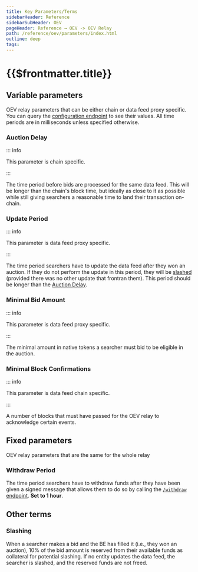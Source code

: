 ```yaml
---
title: Key Parameters/Terms
sidebarHeader: Reference
sidebarSubHeader: OEV
pageHeader: Reference → OEV -> OEV Relay
path: /reference/oev/parameters/index.html
outline: deep
tags:
---
```


<PageHeader/>

<SearchHighlight/>

# {{$frontmatter.title}}

## Variable parameters

OEV relay parameters that can be either chain or data feed proxy specific. You
can query the [configuration endpoint](../api/#configuration) to see their
values. All time periods are in milliseconds unless specified otherwise.

### Auction Delay

::: info

This parameter is chain specific.

:::

The time period before bids are processed for the same data feed. This will be
longer than the chain's block time, but ideally as close to it as possible while
still giving searchers a reasonable time to land their transaction on-chain.

### Update Period

::: info

This parameter is data feed proxy specific.

:::

The time period searchers have to update the data feed after they won an
auction. If they do not perform the update in this period, they will be
[slashed](#slashing) (provided there was no other update that frontran them).
This period should be longer than the [Auction Delay](#auction-delay).

### Minimal Bid Amount

::: info

This parameter is data feed proxy specific.

:::

The minimal amount in native tokens a searcher must bid to be eligible in the
auction.

### Minimal Block Confirmations

::: info

This parameter is data feed chain specific.

:::

A number of blocks that must have passed for the OEV relay to acknowledge
certain events.

<!-- Commented out as it's currently not available via the /configuration endpoint -->
<!-- ### Bid Collateral

::: info

This parameter is data feed proxy specific.

:::

The percentage of USDC collateral relative to the bid amount that needs to be
posted in PrepaymentDepositor.sol for a bid to win an auction. Also the amount
of funds that can be slashed upon misbehavior.

### API3 Fee

::: info

This parameter is data feed proxy specific.

:::

The amount of USDC taken from the searcher's collateral upon a successful update
to compensate data providers and the DAO. Will be smaller than or equal to the
bid collateral. No fee is taken if the searcher is frontrun by another searcher
or the oracle. Represented as a percentage of the bid amount. -->

## Fixed parameters

OEV relay parameters that are the same for the whole relay

### Withdraw Period

The time period searchers have to withdraw funds after they have been given a
signed message that allows them to do so by calling the
[`/withdraw` endpoint](../api/index.md#withdraw). **Set to 1 hour**.

## Other terms

### Slashing

When a searcher makes a bid and the BE has filled it (i.e., they won an
auction), 10% of the bid amount is reserved from their available funds as
collateral for potential slashing. If no entity updates the data feed, the
searcher is slashed, and the reserved funds are not freed.
